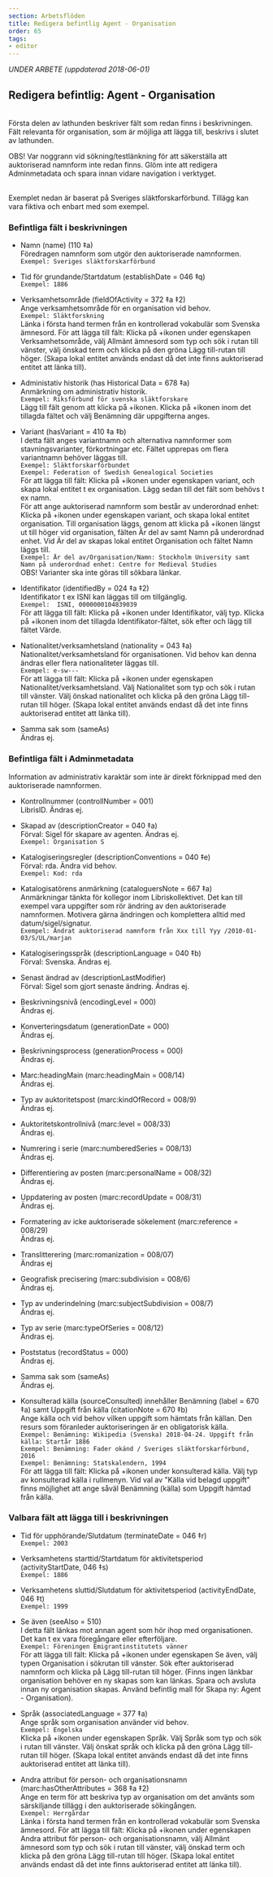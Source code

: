 ```yaml
---
section: Arbetsflöden
title: Redigera befintlig Agent - Organisation
order: 65
tags:
- editor
--- 
```

*UNDER ARBETE (uppdaterad 2018-06-01)*

## Redigera befintlig: Agent - Organisation

<br/>Första delen av lathunden beskriver fält som redan finns i beskrivningen. Fält relevanta för organisation, som är möjliga att lägga till, beskrivs i slutet av lathunden. 

OBS! Var noggrann vid sökning/testlänkning för att säkerställa att auktoriserad namnform inte redan finns. Glöm inte att redigera Adminmetadata och spara innan vidare navigation i verktyget.

<br/>Exemplet nedan är baserat på Sveriges släktforskarförbund. Tillägg kan vara fiktiva och enbart med som exempel.

### Befintliga fält i beskrivningen

* Namn (name) (110 ‡a)
  <br/>Föredragen namnform som utgör den auktoriserade namnformen.
  <br/>```Exempel: Sveriges släktforskarförbund```
  
* Tid för grundande/Startdatum (establishDate = 046 ‡q)
  <br/>```Exempel: 1886```
  
* Verksamhetsområde (fieldOfActivity = 372 ‡a ‡2)
  <br/>Ange verksamhetsområde för en organisation vid behov.
  <br/>```Exempel: Släktforskning```
  <br/>Länka i första hand termen från en kontrollerad vokabulär som Svenska ämnesord. 
För att lägga till fält: Klicka på +ikonen under egenskapen Verksamhetsområde, välj Allmänt ämnesord som typ och sök i rutan till vänster, välj önskad term och klicka på den gröna Lägg till-rutan till höger. (Skapa lokal entitet används endast då det inte finns auktoriserad entitet att länka till).
    
* Administativ historik (has Historical Data = 678 ‡a)
  <br/>Anmärkning om administrativ historik.
  <br/>```Exempel: Riksförbund för svenska släktforskare```
  <br/>Lägg till fält genom att klicka på +ikonen. Klicka på +ikonen inom det tillagda fältet och välj Benämning där uppgifterna anges.
  
* Variant (hasVariant = 410 ‡a ‡b)
  <br/>I detta fält anges variantnamn och alternativa namnformer som stavningsvarianter, förkortningar etc. Fältet upprepas om flera variantnamn behöver läggas till.
  <br/>```Exempel: Släktforskarförbundet```
  <br/>```Exempel: Federation of Swedish Genealogical Societies```
  <br/>För att lägga till fält: Klicka på +ikonen under egenskapen variant, och skapa lokal entitet t ex organisation. Lägg sedan till det fält som behövs t ex namn.
  <br/>För att ange auktoriserad namnform som består av underordnad enhet: Klicka på +ikonen under egenskapen variant, och skapa lokal entitet organisation. Till organisation läggs, genom att klicka på +ikonen längst ut till höger vid organisation, fälten Är del av samt Namn på underordnad enhet. Vid Är del av skapas lokal entitet Organisation och fältet Namn läggs till.
  <br/>```Exempel: Är del av/Organisation/Namn: Stockholm University samt Namn på underordnad enhet: Centre for Medieval Studies```
  <br/>OBS! Varianter ska inte göras till sökbara länkar. 
  
* Identifikator (identifiedBy = 024 ‡a ‡2)
  <br/>Identifikator t ex ISNI kan läggas till om tillgänglig. 
  <br/>```Exempel:  ISNI, 0000000104839039```
  <br/>För att lägga till fält: Klicka på +ikonen under Identifikator, välj typ. Klicka på +ikonen inom det tillagda Identifikator-fältet, sök efter och lägg till fältet Värde.
  
* Nationalitet/verksamhetsland (nationality = 043 ‡a)
  <br/>Nationalitet/verksamhetsland för organisationen. Vid behov kan denna ändras eller flera nationaliteter läggas till.
  <br/>```Exempel: e-sw---```
  <br/>För att lägga till fält: Klicka på +ikonen under egenskapen Nationalitet/verksamhetsland. Välj Nationalitet som typ och sök i rutan till vänster. Välj önskad nationalitet och klicka på den gröna Lägg till-rutan till höger. (Skapa lokal entitet används endast då det inte finns auktoriserad entitet att länka till).
  
* Samma sak som (sameAs)
  <br/>Ändras ej.
    
  
### Befintliga fält i Adminmetadata

Information av administrativ karaktär som inte är direkt förknippad med den auktoriserade namnformen.

* Kontrollnummer (controllNumber = 001)
  <br/>LibrisID. Ändras ej.
  
* Skapad av (descriptionCreator = 040 ‡a)
 <br/>Förval: Sigel för skapare av agenten. Ändras ej.
 <br/>```Exempel: Organisation S```
      
* Katalogiseringsregler (descriptionConventions = 040 ‡e)
 <br/>Förval: rda. Ändra vid behov.
 <br/>```Exempel: Kod: rda```
 
 * Katalogisatörens anmärkning (cataloguersNote = 667 ‡a)
  <br/>Anmärkningar tänkta för kollegor inom Libriskollektivet. Det kan till exempel vara uppgifter som rör ändring av den auktoriserade namnformen. Motivera gärna ändringen och komplettera alltid med datum/sigel/signatur.
  <br/>```Exempel: Ändrat auktoriserad namnform från Xxx till Yyy /2010-01-03/S/UL/marjan```
  
* Katalogiseringsspråk (descriptionLanguage = 040 ‡b)
 <br/>Förval: Svenska. Ändras ej.
 
* Senast ändrad av (descriptionLastModifier)
 <br/>Förval: Sigel som gjort senaste ändring. Ändras ej.
  
* Beskrivningsnivå (encodingLevel = 000)
 <br/>Ändras ej.
 
 * Konverteringsdatum (generationDate = 000)
 <br/>Ändras ej.
 
 * Beskrivningsprocess (generationProcess = 000)
 <br/>Ändras ej.
 
* Marc:headingMain (marc:headingMain = 008/14)
 <br/>Ändras ej.
 
* Typ av auktoritetspost (marc:kindOfRecord = 008/9)
 <br/>Ändras ej.
 
* Auktoritetskontrollnivå (marc:level = 008/33)
  <br/>Ändras ej.

* Numrering i serie (marc:numberedSeries = 008/13)
 <br/>Ändras ej.
     
* Differentiering av posten (marc:personalName = 008/32)
  <br/>Ändras ej.
  
* Uppdatering av posten (marc:recordUpdate = 008/31)
  <br/>Ändras ej.
  
* Formatering av icke auktoriserade sökelement (marc:reference = 008/29)
 <br/>Ändras ej. 

* Translitterering (marc:romanization = 008/07)
 <br/>Ändras ej
 
* Geografisk precisering (marc:subdivision = 008/6)
 <br/>Ändras ej.  

* Typ av underindelning (marc:subjectSubdivision = 008/7)
 <br/>Ändras ej.  

* Typ av serie (marc:typeOfSeries = 008/12)
 <br/>Ändras ej.  

* Poststatus (recordStatus = 000)
  <br/>Ändras ej.
  
* Samma sak som (sameAs)
  <br/>Ändras ej.

* Konsulterad källa (sourceConsulted) innehåller Benämning (label = 670 ‡a) samt Uppgift från källa (citationNote = 670 ‡b)
  <br/>Ange källa och vid behov vilken uppgift som hämtats från källan. Den resurs som föranleder auktoriseringen är en obligatorisk källa.
  <br/>```Exempel: Benämning: Wikipedia (Svenska) 2018-04-24. Uppgift från källa: Startår 1886 ```
  <br/>```Exempel: Benämning: Fader okänd / Sveriges släktforskarförbund, 2016```
  <br/>```Exempel: Benämning: Statskalendern, 1994```
  <br/>För att lägga till fält: Klicka på +ikonen under konsulterad källa. Välj typ av konsulterad källa i rullmenyn. Vid val av "Källa vid belagd uppgift" finns möjlighet att ange såväl Benämning (källa) som Uppgift hämtad från källa.
  
### Valbara fält att lägga till i beskrivningen

* Tid för upphörande/Slutdatum (terminateDate = 046 ‡r)
  <br/>```Exempel: 2003```

* Verksamhetens starttid/Startdatum för aktivitetsperiod (activityStartDate, 046 ‡s)
  <br/>```Exempel: 1886```
    
* Verksamhetens sluttid/Slutdatum för aktivitetsperiod (activityEndDate, 046 ‡t)
  <br/>```Exempel: 1999``` 
  
* Se även (seeAlso = 510)
  <br/>I detta fält länkas mot annan agent som hör ihop med organisationen. Det kan t ex vara föregångare eller efterföljare. 
  <br/>```Exempel: Föreningen Emigrantinstitutets vänner```
 <br/>För att lägga till fält: Klicka på +ikonen under egenskapen Se även, välj typen Organisation i sökrutan till vänster. Sök efter auktoriserad namnform och klicka på Lägg till-rutan till höger. (Finns ingen länkbar organisation behöver en ny skapas som kan länkas. Spara och avsluta innan ny organisation skapas. Använd befintlig mall för Skapa ny: Agent - Organisation).

* Språk (associatedLanguage = 377 ‡a)
  <br/>Ange språk som organisation använder vid behov.
  <br/>```Exempel: Engelska```
  <br/>Klicka på +ikonen under egenskapen Språk. Välj Språk som typ och sök i rutan till vänster. Välj önskat språk och klicka på den gröna Lägg till-rutan till höger. (Skapa lokal entitet används endast då det inte finns auktoriserad entitet att länka till).
    
* Andra attribut för person- och organisationsnamn (marc:hasOtherAttributes = 368 ‡a ‡2)
  <br/>Ange en term för att beskriva typ av organisation om det använts som särskiljande tillägg i den auktoriserade sökingången.
  <br/>```Exempel: Herrgårdar```
  <br/>Länka i första hand termen från en kontrollerad vokabulär som Svenska ämnesord. 
För att lägga till fält: Klicka på +ikonen under egenskapen Andra attribut för person- och organisationsnamn, välj Allmänt ämnesord som typ och sök i rutan till vänster, välj önskad term och klicka på den gröna Lägg till-rutan till höger. (Skapa lokal entitet används endast då det inte finns auktoriserad entitet att länka till).
